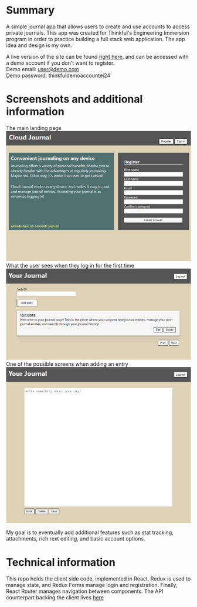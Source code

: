 # Summary
A simple journal app that allows users to create and use accounts to access private journals. This app was created for Thinkful's Engineering Immersion program in order to practice building a full stack web application. The app idea and design is my own.

A live version of the site can be found [right here](https://capstone-journal-app.herokuapp.com/journal), and can be accessed with a demo account if you don't want to register.<br/>
Demo email: user@demo.com<br/>
Demo password: thinkfuldemoaccountei24<br/>

# Screenshots and additional information
The main landing page
![Screenshot of the main landing page](https://raw.githubusercontent.com/phelan97/journal-client/master/screenshots/landing-page.png)
<br/>
What the user sees when they log in for the first time
![Screenshot of the user's first login](https://raw.githubusercontent.com/phelan97/journal-client/master/screenshots/journal-main.png)
<br/>
One of the possible screens when adding an entry
![One of the possible screens when adding an entry](https://raw.githubusercontent.com/phelan97/journal-client/master/screenshots/add-post.png)

My goal is to eventually add additional features such as stat tracking, attachments, rich rext editing, and basic account options.

# Technical information
This repo holds the client side code, implemented in React. Redux is used to manage state, and Redux Forms manage login and registration. Finally, React Router manages navigation between components. The API counterpart backing the client lives [here](https://github.com/phelan97/journal-server)

